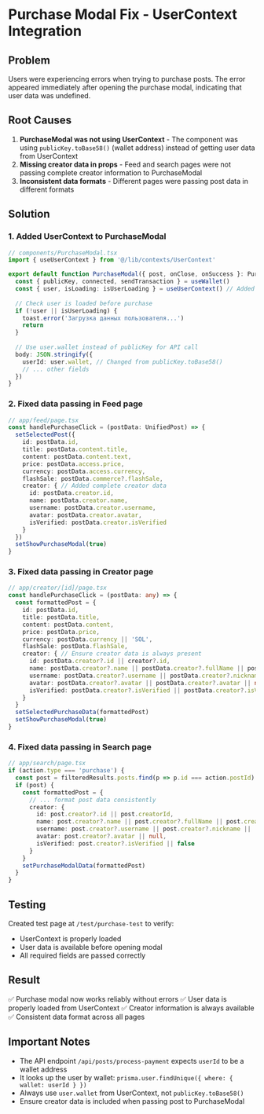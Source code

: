 # Purchase Modal Fix - UserContext Integration

## Problem
Users were experiencing errors when trying to purchase posts. The error appeared immediately after opening the purchase modal, indicating that user data was undefined.

## Root Causes
1. **PurchaseModal was not using UserContext** - The component was using `publicKey.toBase58()` (wallet address) instead of getting user data from UserContext
2. **Missing creator data in props** - Feed and search pages were not passing complete creator information to PurchaseModal
3. **Inconsistent data formats** - Different pages were passing post data in different formats

## Solution

### 1. Added UserContext to PurchaseModal
```typescript
// components/PurchaseModal.tsx
import { useUserContext } from '@/lib/contexts/UserContext'

export default function PurchaseModal({ post, onClose, onSuccess }: PurchaseModalProps) {
  const { publicKey, connected, sendTransaction } = useWallet()
  const { user, isLoading: isUserLoading } = useUserContext() // Added
  
  // Check user is loaded before purchase
  if (!user || isUserLoading) {
    toast.error('Загрузка данных пользователя...')
    return
  }
  
  // Use user.wallet instead of publicKey for API call
  body: JSON.stringify({
    userId: user.wallet, // Changed from publicKey.toBase58()
    // ... other fields
  })
}
```

### 2. Fixed data passing in Feed page
```typescript
// app/feed/page.tsx
const handlePurchaseClick = (postData: UnifiedPost) => {
  setSelectedPost({
    id: postData.id,
    title: postData.content.title,
    content: postData.content.text,
    price: postData.access.price,
    currency: postData.access.currency,
    flashSale: postData.commerce?.flashSale,
    creator: { // Added complete creator data
      id: postData.creator.id,
      name: postData.creator.name,
      username: postData.creator.username,
      avatar: postData.creator.avatar,
      isVerified: postData.creator.isVerified
    }
  })
  setShowPurchaseModal(true)
}
```

### 3. Fixed data passing in Creator page
```typescript
// app/creator/[id]/page.tsx
const handlePurchaseClick = (postData: any) => {
  const formattedPost = {
    id: postData.id,
    title: postData.title,
    content: postData.content,
    price: postData.price,
    currency: postData.currency || 'SOL',
    flashSale: postData.flashSale,
    creator: { // Ensure creator data is always present
      id: postData.creator?.id || creator?.id,
      name: postData.creator?.name || postData.creator?.fullName || postData.creator?.nickname || '',
      username: postData.creator?.username || postData.creator?.nickname || '',
      avatar: postData.creator?.avatar || postData.creator?.avatar || null,
      isVerified: postData.creator?.isVerified || postData.creator?.isVerified || false
    }
  }
  setSelectedPurchaseData(formattedPost)
  setShowPurchaseModal(true)
}
```

### 4. Fixed data passing in Search page
```typescript
// app/search/page.tsx
if (action.type === 'purchase') {
  const post = filteredResults.posts.find(p => p.id === action.postId)
  if (post) {
    const formattedPost = {
      // ... format post data consistently
      creator: {
        id: post.creator?.id || post.creatorId,
        name: post.creator?.name || post.creator?.fullName || post.creator?.nickname || '',
        username: post.creator?.username || post.creator?.nickname || '',
        avatar: post.creator?.avatar || null,
        isVerified: post.creator?.isVerified || false
      }
    }
    setPurchaseModalData(formattedPost)
  }
}
```

## Testing
Created test page at `/test/purchase-test` to verify:
- UserContext is properly loaded
- User data is available before opening modal
- All required fields are passed correctly

## Result
✅ Purchase modal now works reliably without errors
✅ User data is properly loaded from UserContext
✅ Creator information is always available
✅ Consistent data format across all pages

## Important Notes
- The API endpoint `/api/posts/process-payment` expects `userId` to be a wallet address
- It looks up the user by wallet: `prisma.user.findUnique({ where: { wallet: userId } })`
- Always use `user.wallet` from UserContext, not `publicKey.toBase58()`
- Ensure creator data is included when passing post to PurchaseModal 